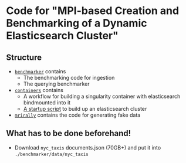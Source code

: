 # Code for "MPI-based Creation and Benchmarking of a Dynamic Elasticsearch Cluster"

## Structure
- [`benchmarker`](./benchmarker) contains
  - The benchmarking code for ingestion
  - The querying benchmarker
- [`containers`](./containers) contains
  - A workflow for building a singularity container with elasticsearch bindmounted into it
  - [A startup script](./containers/start_es_cluster.py) to build up an elasticsearch cluster
- [`mrirally`](./mrirally) contains the code for generating fake data

## What has to be done beforehand!
- Download `nyc_taxis` documents.json (70GB+) and put it into `./benchmarker/data/nyc_taxis`
